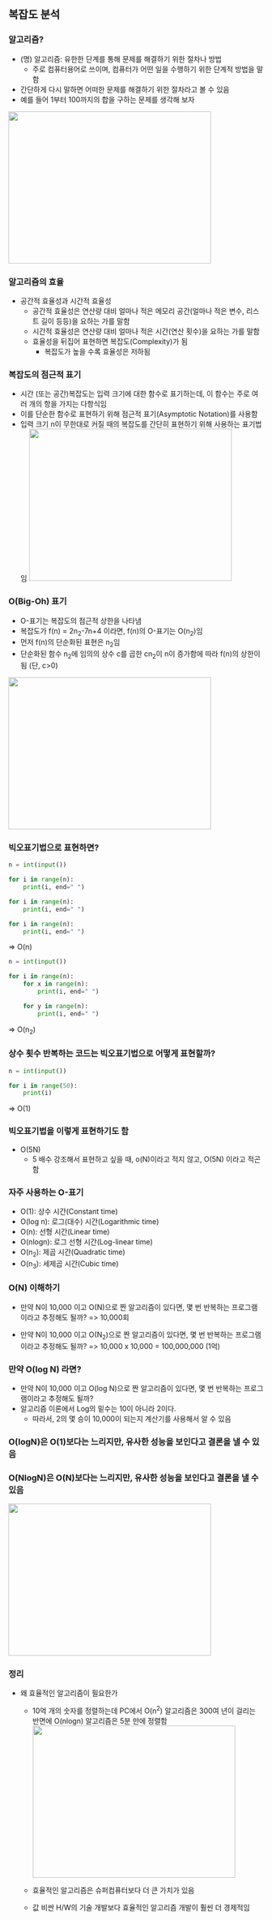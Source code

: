 ## 복잡도 분석
### 알고리즘?
- (명) 알고리즘: 유한한 단계를 통해 문제를 해결하기 위한 절차나 방법
  - 주로 컴퓨터용어로 쓰이며, 컴퓨터가 어떤 일을 수행하기 위한 단계적 방법을 말함
- 간단하게 다시 말하면 어떠한 문제를 해결하기 위한 절차라고 볼 수 있음
- 예를 들어 1부터 100까지의 합을 구하는 문제를 생각해 보자
<img src="images/image_3.png" width="400" height="300">

### 알고리즘의 효율
- 공간적 효율성과 시간적 효율성
  - 공간적 효율성은 연산량 대비 얼마나 적은 메모리 공간(얼마나 적은 변수, 리스트 길이 등등)을 요하는 가를 말함
  - 시간적 효율성은 연산량 대비 얼마나 적은 시간(연산 횟수)을 요하는 가를 말함
  - 효율성을 뒤집어 표현하면 복잡도(Complexity)가 됨
    - 복잡도가 높을 수록 효율성은 저하됨

### 복잡도의 점근적 표기
- 시간 (또는 공간)복잡도는 입력 크기에 대한 함수로 표기하는데, 이 함수는 주로 여러 개의 항을 가지는 다항식임
- 이를 단순한 함수로 표현하기 위해 점근적 표기(Asymptotic Notation)를 사용함
- 입력 크기 n이 무한대로 커질 때의 복잡도를 간단히 표현하기 위해 사용하는 표기법임
    <img src="images/image_4.png" width="400" height="300">

### O(Big-Oh) 표기
- O-표기는 복잡도의 점근적 상한을 나타냄
- 복잡도가 f(n) = 2n<sub>2</sub>-7n+4 이라면, f(n)의 O-표기는 O(n<sub>2</sub>)임
- 먼저 f(n)의 단순화된 표현은 n<sub>2</sub>임
- 단순화된 함수 n<sub>2</sub>에 임의의 상수 c를 곱한 cn<sub>2</sub>이 n이 증가함에 따라 f(n)의 상한이 됨 (단, c>0)
<img src="images/image_5.png" width="400" height="300">

### 빅오표기법으로 표현하면?
```python
n = int(input())

for i in range(n):
    print(i, end=" ")

for i in range(n):
    print(i, end=" ")

for i in range(n):
    print(i, end=" ")
```
=> O(n)

```python
n = int(input())

for i in range(n):
    for x in range(n):
        print(i, end=" ")

    for y in range(n):
        print(i, end=" ")
```

=> O(n<sub>2</sub>)

### 상수 횟수 반복하는 코드는 빅오표기법으로 어떻게 표현할까?
```python
n = int(input())

for i in range(50):
    print(i)
```

=> O(1)

### 빅오표기법을 이렇게 표현하기도 함
- O(5N)
  - 5 배수 강조해서 표현하고 싶을 때, o(N)이라고 적지 않고, O(5N) 이라고 적곤 함

### 자주 사용하는 O-표기
- O(1): 상수 시간(Constant time)
- O(log n): 로그(대수) 시간(Logarithmic time)
- O(n): 선형 시간(Linear time)
- O(nlogn): 로그 선형 시간(Log-linear time)
- O(n<sub>2</sub>): 제곱 시간(Quadratic time)
- O(n<sub>3</sub>): 세제곱 시간(Cubic time)

### O(N) 이해하기
- 만약 N이 10,000 이고 O(N)으로 짠 알고리즘이 있다면, 몇 번 반복하는 프로그램이라고 추정해도 될까?
    => 10,000회

- 만약 N이 10,000 이고 O(N<sub>2</sub>)으로 짠 알고리즘이 있다면, 몇 번 반복하는 프로그램이라고 추정해도 될까?
    => 10,000 x 10,000 = 100,000,000 (1억)

### 만약 O(log N) 라면?
- 만약 N이 10,000 이고 O(log N)으로 짠 알고리즘이 있다면, 몇 번 반복하는 프로그램이라고 추정해도 될까?
- 알고리즘 이론에서 Log의 밑수는 10이 아니라 2이다.
  - 따라서, 2의 몇 승이 10,000이 되는지 계산기를 사용해서 알 수 있음

### O(logN)은 O(1)보다는 느리지만, 유사한 성능을 보인다고 결론을 낼 수 있음

### O(NlogN)은 O(N)보다는 느리지만, 유사한 성능을 보인다고 결론을 낼 수 있음
<img src="images/image_6.png" width="400" height="300">

### 정리
- 왜 효율적인 알고리즘이 필요한가
  - 10억 개의 숫자를 정렬하는데 PC에서 O(n<sup>2</sup>) 알고리즘은 300여 년이 걸리는 반면에 O(nlogn) 알고리즘은 5분 만에 정렬함
    <img src="images/image_7.png" width="400" height="300">

  - 효율적인 알고리즘은 슈퍼컴퓨터보다 더 큰 가치가 있음
  - 값 비싼 H/W의 기술 개발보다 효율적인 알고리즘 개발이 훨씬 더 경제적임